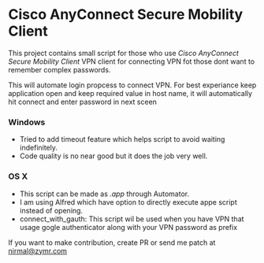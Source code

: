 # Cisco AnyConnect Secure Mobility Client

This project contains small script for those who use _Cisco AnyConnect Secure Mobility Client_ VPN client for connecting VPN fot those dont want to remember complex passwords. 

This will automate login propcess to connect VPN. For best experiance keep application open and keep required value in host name, it will automatically hit connect and enter password in next sceen

### Windows
 - Tried to add timeout feature which helps script to avoid waiting indefinitely. 
 - Code quality is no near good but it does the job very well.
 ### OS X
 - This script can be made as *.app* through Automator.
 - I am using Alfred which have option to directly execute appe script instead of opening.
 - connect_with_gauth: This script wil be used when you have VPN that usage gogle authenticator along with your VPN password as prefix 

 If you want to make contribution, create PR or send me patch at nirmal@zymr.com
